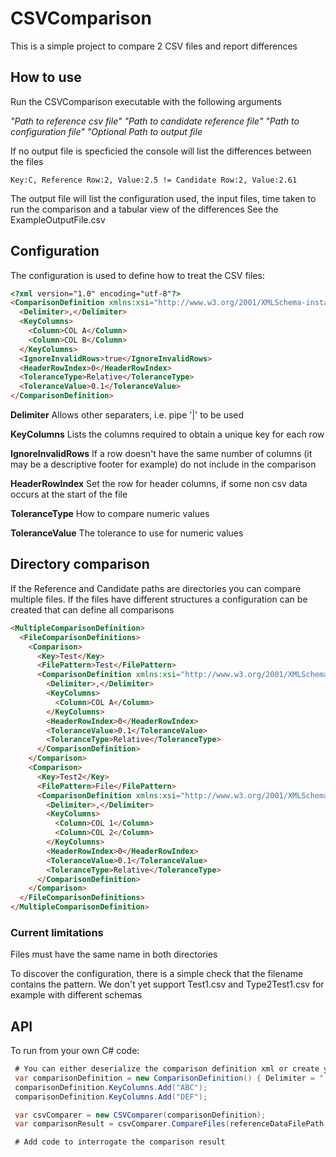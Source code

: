 # CSVComparison

This is a simple project to compare 2 CSV files and report differences

## How to use

Run the CSVComparison executable with the following arguments

*"Path to reference csv file" "Path to candidate reference file" "Path to configuration file" "Optional Path to output file*

If no output file is specficied the console will list the differences between the files

`Key:C, Reference Row:2, Value:2.5 != Candidate Row:2, Value:2.61`

The output file will list the configuration used, the input files, time taken to run the comparison and a tabular view of the differences
See the ExampleOutputFile.csv

##  Configuration
The configuration is used to define how to treat the CSV files:

```html
<?xml version="1.0" encoding="utf-8"?>
<ComparisonDefinition xmlns:xsi="http://www.w3.org/2001/XMLSchema-instance" xmlns:xsd="http://www.w3.org/2001/XMLSchema">
  <Delimiter>,</Delimiter>
  <KeyColumns>
    <Column>COL A</Column>
    <Column>COL B</Column>
  </KeyColumns>
  <IgnoreInvalidRows>true</IgnoreInvalidRows>
  <HeaderRowIndex>0</HeaderRowIndex>
  <ToleranceType>Relative</ToleranceType>
  <ToleranceValue>0.1</ToleranceValue>
</ComparisonDefinition>
```

**Delimiter**  Allows other separaters, i.e. pipe '|' to be used

**KeyColumns** Lists the columns required to obtain a unique key for each row

**IgnoreInvalidRows** If a row doesn't have the same number of columns (it may be a descriptive footer for example) do not include in the comparison

**HeaderRowIndex** Set the row for header columns, if some non csv data occurs at the start of the file

**ToleranceType** How to compare numeric values

**ToleranceValue** The tolerance to use for numeric values

## Directory comparison

If the Reference and Candidate paths are directories you can compare multiple files. If the files have different structures a configuration can
be created that can define all comparisons

```html
<MultipleComparisonDefinition>
  <FileComparisonDefinitions>
    <Comparison>
      <Key>Test</Key>
      <FilePattern>Test</FilePattern>
      <ComparisonDefinition xmlns:xsi="http://www.w3.org/2001/XMLSchema-instance" xmlns:xsd="http://www.w3.org/2001/XMLSchema">
        <Delimiter>,</Delimiter>
        <KeyColumns>
          <Column>COL A</Column>
        </KeyColumns>
        <HeaderRowIndex>0</HeaderRowIndex>
        <ToleranceValue>0.1</ToleranceValue>
        <ToleranceType>Relative</ToleranceType>
      </ComparisonDefinition>
    </Comparison>
    <Comparison>
      <Key>Test2</Key>
      <FilePattern>File</FilePattern>
      <ComparisonDefinition xmlns:xsi="http://www.w3.org/2001/XMLSchema-instance" xmlns:xsd="http://www.w3.org/2001/XMLSchema">
        <Delimiter>,</Delimiter>
        <KeyColumns>
          <Column>COL 1</Column>
          <Column>COL 2</Column>
        </KeyColumns>
        <HeaderRowIndex>0</HeaderRowIndex>
        <ToleranceValue>0.1</ToleranceValue>
        <ToleranceType>Relative</ToleranceType>
      </ComparisonDefinition>
    </Comparison>
  </FileComparisonDefinitions>
</MultipleComparisonDefinition>
```

### Current limitations

Files must have the same name in both directories

To discover the configuration, there is a simple check that the filename contains the pattern. We don't yet support
Test1.csv and Type2Test1.csv for example with different schemas

## API

To run from your own C# code:

```csharp
 # You can either deserialize the comparison definition xml or create your own in code
 var comparisonDefinition = new ComparisonDefinition() { Delimiter = "," };
 comparisonDefinition.KeyColumns.Add("ABC");
 comparisonDefinition.KeyColumns.Add("DEF");

 var csvComparer = new CSVComparer(comparisonDefinition);
 var comparisonResult = csvComparer.CompareFiles(referenceDataFilePath, targetDataFilePath);

 # Add code to interrogate the comparison result
```